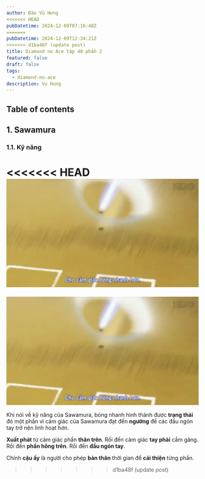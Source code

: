 ```yaml
---
author: Đào Vũ Hưng
<<<<<<< HEAD
pubDatetime: 2024-12-09T07:16:48Z
=======
pubDatetime: 2024-12-09T12:34:21Z
>>>>>>> d1ba48f (update post)
title: Diamond no Ace tập 40 phần 2
featured: false
draft: false
tags:
  - diamond-no-ace
description: Vu Hung
---
```

## Table of contents
##  1. Sawamura
### 1.1. Kỹ năng 
<<<<<<< HEAD
![images](../../assets/images/2024-12-09_13-04-57.png)
=======
![images](../../assets/images/2024-12-09_13-04-57.png)

Khi nói về kỹ năng của Sawamura, bóng nhanh hình thành được **trạng thái** đó một phần vì cảm giác của Sawamura đạt đến **ngưỡng** để các đầu ngón tay trở nên linh hoạt hơn. 

**Xuất phát** từ cảm giác phần **thân trên**. Rồi đến cảm giác **tay phải** cầm găng. Rồi đến **phần hông trên**. Rồi đến **đầu ngón tay**. 

Chính **cậu ấy** là người cho phép **bản thân** thời gian để **cải thiện** từng phần. 
>>>>>>> d1ba48f (update post)
